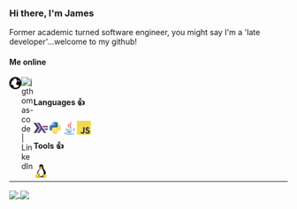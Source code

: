 ### Hi there, I'm James

Former academic turned software engineer, you might say I'm a 'late developer'...welcome to my github!

#### Me online

[<img align="left" alt="jgthomas.github.io" width="22px" src="https://raw.githubusercontent.com/iconic/open-iconic/master/svg/globe.svg" />][website]
[<img align="left" alt="jgthomas-code | LinkedIn" width="22px" src="https://cdn.jsdelivr.net/npm/simple-icons@v3/icons/linkedin.svg" />][linkedin]

<br />

#### Languages :thumbsup:

<img align="left" alt="Haskell" width="26px" src="https://raw.githubusercontent.com/devicons/devicon/master/icons/haskell/haskell-original.svg" />
<img align="left" alt="Python" width="26px" src="https://raw.githubusercontent.com/devicons/devicon/master/icons/python/python-original.svg" />
<img align="left" alt="Java" width="26px" src="https://github.com/devicons/devicon/blob/master/icons/java/java-original.svg" />
<img align="left" alt="JavaScript" width="26px" src="https://raw.githubusercontent.com/devicons/devicon/master/icons/javascript/javascript-original.svg" />

<br />

#### Tools :thumbsup:

<img align="left" alt="Linux" width="26px" src="https://raw.githubusercontent.com/devicons/devicon/master/icons/linux/linux-original.svg" />

<br />

<!--
**jgthomas/jgthomas** is a ✨ _special_ ✨ repository because its `README.md` (this file) appears on your GitHub profile.

Here are some ideas to get you started:

- 🔭 I’m currently working on ...
- 🌱 I’m currently learning ...
- 👯 I’m looking to collaborate on ...
- 🤔 I’m looking for help with ...
- 💬 Ask me about ...
- 📫 How to reach me: ...
- 😄 Pronouns: ...
- ⚡ Fun fact: ...
-->

---

<a href="https://github.com/jgthomas/github-readme-stats">
  <img align="center" src="https://github-readme-stats.codestackr.vercel.app/api?username=jgthomas&show_icons=true&hide_border=true&count_private=true" />
</a>
<a href="https://github.com/jgthomas/github-readme-stats">
  <img align="center" src="https://github-readme-stats.vercel.app/api/top-langs/?username=jgthomas&layout=compact&langs_count=8&hide_border=true" />
</a>


[website]: https://jgthomas.github.io
[linkedin]: https://www.linkedin.com/in/jgthomas-code
